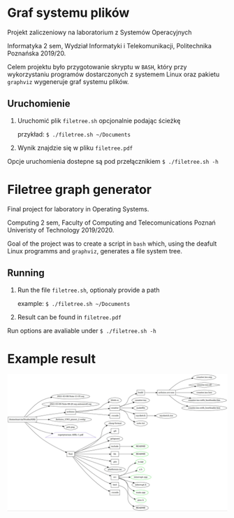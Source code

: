 # Graf systemu plików

Projekt zaliczeniowy na laboratorium z Systemów Operacyjnych

Informatyka 2 sem, Wydział Informatyki i Telekomunikacji, Politechnika Poznańska 2019/20.

Celem projektu było przygotowanie skryptu w `BASH`, który przy wykorzystaniu programów dostarczonych z systemem Linux oraz pakietu `graphviz` wygeneruje graf systemu plików.

## Uruchomienie

1. Uruchomić plik `filetree.sh` opcjonalnie podając ścieżkę

    przykład: `$ ./filetree.sh ~/Documents`
2. Wynik znajdzie się w pliku `filetree.pdf`

Opcje uruchomienia dostepne są pod przełącznikiem `$ ./filetree.sh -h`

# Filetree graph generator

Final project for laboratory in Operating Systems.

Computing 2 sem, Faculty of Computing and Telecomunications Poznań Univeristy of Technology 2019/2020.

Goal of the project was to create a script in `bash` which, using the deafult Linux programms and `graphviz`, generates a file system tree.

## Running

1. Run the file `filetree.sh`, optionaly provide a path

   example: `$ ./filetree.sh ~/Documents`
2. Result can be found in `filetree.pdf`

Run options are avaliable under `$ ./filetree.sh -h`

# Example result
![](./result.jpg)
